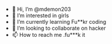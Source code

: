 - 👋 Hi, I’m @mdemon203
- 👀 I’m interested in girls
- 🌱 I’m currently learning Fu**kr coding
- 💞️ I’m looking to collaborate on hacker
- 📫 How to reach me .fu***k it

<!---
mdemon203/mdemon203 is a ✨ special ✨ repository because its `README.md` (this file) appears on your GitHub profile.
You can click the Preview link to take a look at your changes.
--->
